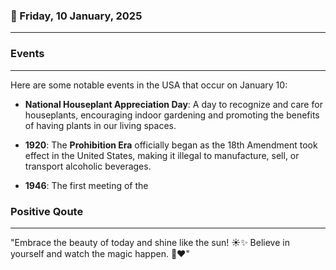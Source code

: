 ### 📅 Friday, 10 January, 2025
------
### Events
------
Here are some notable events in the USA that occur on January 10:

- **National Houseplant Appreciation Day**: A day to recognize and care for houseplants, encouraging indoor gardening and promoting the benefits of having plants in our living spaces.

- **1920**: The **Prohibition Era** officially began as the 18th Amendment took effect in the United States, making it illegal to manufacture, sell, or transport alcoholic beverages.

- **1946**: The first meeting of the
### Positive Qoute
------
"Embrace the beauty of today and shine like the sun! ☀️✨ Believe in yourself and watch the magic happen. 🌈❤️"
